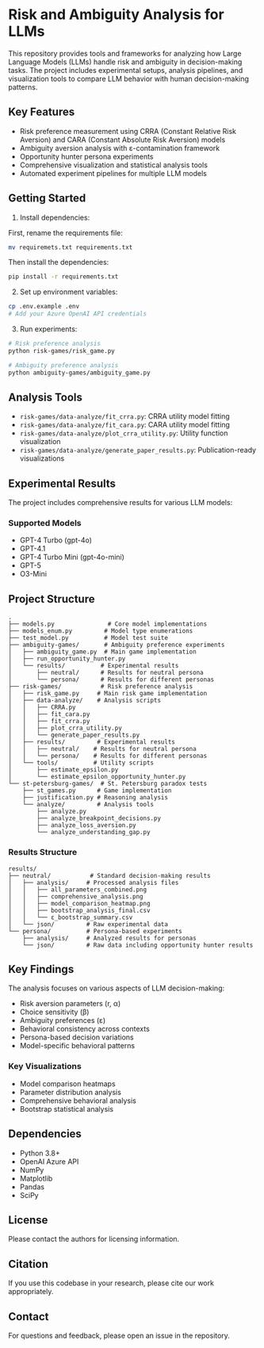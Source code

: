 # Risk and Ambiguity Analysis for LLMs

This repository provides tools and frameworks for analyzing how Large Language Models (LLMs) handle risk and ambiguity in decision-making tasks. The project includes experimental setups, analysis pipelines, and visualization tools to compare LLM behavior with human decision-making patterns.


## Key Features

- Risk preference measurement using CRRA (Constant Relative Risk Aversion) and CARA (Constant Absolute Risk Aversion) models
- Ambiguity aversion analysis with ε-contamination framework
- Opportunity hunter persona experiments
- Comprehensive visualization and statistical analysis tools
- Automated experiment pipelines for multiple LLM models

## Getting Started

1. Install dependencies:

First, rename the requirements file:

```sh
mv requiremets.txt requirements.txt
```

Then install the dependencies:

```sh
pip install -r requirements.txt
```

2. Set up environment variables:

```sh
cp .env.example .env
# Add your Azure OpenAI API credentials
```

3. Run experiments:

```sh
# Risk preference analysis
python risk-games/risk_game.py

# Ambiguity preference analysis
python ambiguity-games/ambiguity_game.py
```

## Analysis Tools

- `risk-games/data-analyze/fit_crra.py`: CRRA utility model fitting
- `risk-games/data-analyze/fit_cara.py`: CARA utility model fitting
- `risk-games/data-analyze/plot_crra_utility.py`: Utility function visualization
- `risk-games/data-analyze/generate_paper_results.py`: Publication-ready visualizations

## Experimental Results

The project includes comprehensive results for various LLM models:

### Supported Models

- GPT-4 Turbo (gpt-4o)
- GPT-4.1
- GPT-4 Turbo Mini (gpt-4o-mini)
- GPT-5
- O3-Mini

## Project Structure

```
.
├── models.py               # Core model implementations
├── models_enum.py         # Model type enumerations
├── test_model.py          # Model test suite
├── ambiguity-games/       # Ambiguity preference experiments
│   ├── ambiguity_game.py  # Main game implementation
│   ├── run_opportunity_hunter.py
│   └── results/          # Experimental results
│       ├── neutral/      # Results for neutral persona
│       └── persona/      # Results for different personas
├── risk-games/           # Risk preference analysis
│   ├── risk_game.py     # Main risk game implementation
│   ├── data-analyze/    # Analysis scripts
│   │   ├── CRRA.py
│   │   ├── fit_cara.py
│   │   ├── fit_crra.py
│   │   ├── plot_crra_utility.py
│   │   └── generate_paper_results.py
│   ├── results/         # Experimental results
│   │   ├── neutral/    # Results for neutral persona
│   │   └── persona/    # Results for different personas
│   └── tools/          # Utility scripts
│       ├── estimate_epsilon.py
│       └── estimate_epsilon_opportunity_hunter.py
└── st-petersburg-games/  # St. Petersburg paradox tests
    ├── st_games.py      # Game implementation
    ├── justification.py # Reasoning analysis
    └── analyze/         # Analysis tools
        ├── analyze.py
        ├── analyze_breakpoint_decisions.py
        ├── analyze_loss_aversion.py
        └── analyze_understanding_gap.py
```


### Results Structure

```
results/
├── neutral/           # Standard decision-making results
│   ├── analysis/     # Processed analysis files
│   │   ├── all_parameters_combined.png
│   │   ├── comprehensive_analysis.png
│   │   ├── model_comparison_heatmap.png
│   │   ├── bootstrap_analysis_final.csv
│   │   └── ε_bootstrap_summary.csv
│   └── json/         # Raw experimental data
└── persona/          # Persona-based experiments
    ├── analysis/     # Analyzed results for personas
    └── json/         # Raw data including opportunity hunter results
```

## Key Findings

The analysis focuses on various aspects of LLM decision-making:

- Risk aversion parameters (r, α)
- Choice sensitivity (β)
- Ambiguity preferences (ε)
- Behavioral consistency across contexts
- Persona-based decision variations
- Model-specific behavioral patterns

### Key Visualizations

- Model comparison heatmaps
- Parameter distribution analysis
- Comprehensive behavioral analysis
- Bootstrap statistical analysis

## Dependencies

- Python 3.8+
- OpenAI Azure API
- NumPy
- Matplotlib
- Pandas
- SciPy

## License

Please contact the authors for licensing information.

## Citation

If you use this codebase in your research, please cite our work appropriately.

## Contact

For questions and feedback, please open an issue in the repository.

